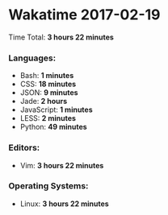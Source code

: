 # Wakatime 2017-02-19

Time Total: **3 hours 22 minutes**

### Languages:
- Bash: **1 minutes** 
- CSS: **18 minutes** 
- JSON: **9 minutes** 
- Jade: **2 hours** 
- JavaScript: **1 minutes** 
- LESS: **2 minutes** 
- Python: **49 minutes** 

### Editors:
- Vim: **3 hours 22 minutes** 

### Operating Systems:
- Linux: **3 hours 22 minutes** 

